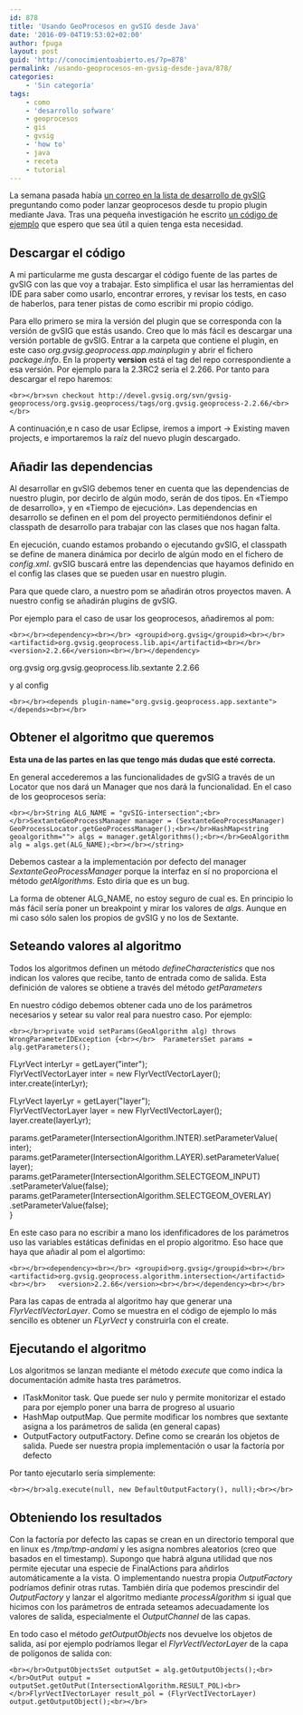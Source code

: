 ```yaml
---
id: 878
title: 'Usando GeoProcesos en gvSIG desde Java'
date: '2016-09-04T19:53:02+02:00'
author: fpuga
layout: post
guid: 'http://conocimientoabierto.es/?p=878'
permalink: /usando-geoprocesos-en-gvsig-desde-java/878/
categories:
    - 'Sin categoría'
tags:
    - como
    - 'desarrollo sofware'
    - geoprocesos
    - gis
    - gvsig
    - 'how to'
    - java
    - receta
    - tutorial
---
```


La semana pasada había [un correo en la lista de desarrollo de gvSIG](https://listserv.gva.es/pipermail/gvsig_desarrolladores/2016-August/007975.html) preguntando como poder lanzar geoprocesos desde tu propio plugin mediante Java. Tras una pequeña investigación he escrito [un código de ejemplo](https://github.com/fpuga/trangalladas/blob/master/gvSIG/GeoProcessExampleExtension.java) que espero que sea útil a quien tenga esta necesidad.

## Descargar el código

A mi particularme me gusta descargar el código fuente de las partes de gvSIG con las que voy a trabajar. Esto simplifica el usar las herramientas del IDE para saber como usarlo, encontrar errores, y revisar los tests, en caso de haberlos, para tener pistas de como escribir mi propio código.

Para ello primero se mira la versión del plugin que se corresponda con la versión de gvSIG que estás usando. Creo que lo más fácil es descargar una versión portable de gvSIG. Entrar a la carpeta que contiene el plugin, en este caso *org.gvsig.geoprocess.app.mainplugin* y abrir el fichero *package.info*. En la property **version** está el tag del repo correspondiente a esa versión. Por ejemplo para la 2.3RC2 sería el 2.266. Por tanto para descargar el repo haremos:

`<br></br>svn checkout http://devel.gvsig.org/svn/gvsig-geoprocess/org.gvsig.geoprocess/tags/org.gvsig.geoprocess-2.2.66/<br></br>`

A continuación,e n caso de usar Eclipse, iremos a import -&gt; Existing maven projects, e importaremos la raíz del nuevo plugin descargado.

## Añadir las dependencias

Al desarrollar en gvSIG debemos tener en cuenta que las dependencias de nuestro plugin, por decirlo de algún modo, serán de dos tipos. En «Tiempo de desarrollo», y en «Tiempo de ejecución». Las dependencias en desarrollo se definen en el pom del proyecto permitiéndonos definir el classpath de desarrollo para trabajar con las clases que nos hagan falta.

En ejecución, cuando estamos probando o ejecutando gvSIG, el classpath se define de manera dinámica por decirlo de algún modo en el fichero de *config.xml*. gvSIG buscará entre las dependencias que hayamos definido en el config las clases que se pueden usar en nuestro plugin.

Para que quede claro, a nuestro pom se añadirán otros proyectos maven. A nuestro config se añadirán plugins de gvSIG.

Por ejemplo para el caso de usar los geoprocesos, añadiremos al pom:

`<br></br><dependency><br></br>	<groupid>org.gvsig</groupid><br></br>	<artifactid>org.gvsig.geoprocess.lib.api</artifactid><br></br>	<version>2.2.66</version><br></br></dependency>`

<dependency>  
 <groupid>org.gvsig</groupid>  
 <artifactid>org.gvsig.geoprocess.lib.sextante</artifactid>  
 <version>2.2.66</version>  
</dependency>

y al config

`<br></br><depends plugin-name="org.gvsig.geoprocess.app.sextante"></depends><br></br>`

## Obtener el algoritmo que queremos

**Esta una de las partes en las que tengo más dudas que esté correcta.**

En general accederemos a las funcionalidades de gvSIG a través de un Locator que nos dará un Manager que nos dará la funcionalidad. En el caso de los geoprocesos sería:

`<br></br>String ALG_NAME = "gvSIG-intersection";<br></br>SextanteGeoProcessManager manager = (SextanteGeoProcessManager) GeoProcessLocator.getGeoProcessManager();<br></br>HashMap<string geoalgorithm=""> algs = manager.getAlgorithms();<br></br>GeoAlgorithm alg = algs.get(ALG_NAME);<br></br></string>`

Debemos castear a la implementación por defecto del manager *SextanteGeoProcessManager* porque la interfaz en sí no proporciona el método *getAlgorithms*. Esto diría que es un bug.

La forma de obtener ALG\_NAME, no estoy seguro de cual es. En principio lo más fácil sería poner un breakpoint y mirar los valores de *algs*. Aunque en mi caso sólo salen los propios de gvSIG y no los de Sextante.

## Seteando valores al algoritmo

Todos los algoritmos definen un método *defineCharacteristics* que nos indican los valores que recibe, tanto de entrada como de salida. Esta definición de valores se obtiene a través del método *getParameters*

En nuestro código debemos obtener cada uno de los parámetros necesarios y setear su valor real para nuestro caso. Por ejemplo:

`<br></br>private void setParams(GeoAlgorithm alg) throws WrongParameterIDException {<br></br>	ParametersSet params = alg.getParameters();`

 FLyrVect interLyr = getLayer("inter");  
 FlyrVectIVectorLayer inter = new FlyrVectIVectorLayer();  
 inter.create(interLyr);

 FLyrVect layerLyr = getLayer("layer");  
 FlyrVectIVectorLayer layer = new FlyrVectIVectorLayer();  
 layer.create(layerLyr);

 params.getParameter(IntersectionAlgorithm.INTER).setParameterValue(  
 inter);  
 params.getParameter(IntersectionAlgorithm.LAYER).setParameterValue(  
 layer);  
 params.getParameter(IntersectionAlgorithm.SELECTGEOM\_INPUT)  
 .setParameterValue(false);  
 params.getParameter(IntersectionAlgorithm.SELECTGEOM\_OVERLAY)  
 .setParameterValue(false);  
}  
  
En este caso para no escribir a mano los idenfificadores de los parámetros uso las variables estáticas definidas en el propio algoritmo. Eso hace que haya que añadir al pom el algortimo:

`<br></br><dependency><br></br>	<groupid>org.gvsig</groupid><br></br>	<artifactid>org.gvsig.geoprocess.algorithm.intersection</artifactid><br></br>	<version>2.2.66</version><br></br></dependency><br></br>`

Para las capas de entrada al algoritmo hay que generar una *FlyrVectIVectorLayer*. Como se muestra en el código de ejemplo lo más sencillo es obtener un *FLyrVect* y construirla con el create.

## Ejecutando el algoritmo

Los algoritmos se lanzan mediante el método *execute* que como indica la documentación admite hasta tres parámetros.

- ITaskMonitor task. Que puede ser nulo y permite monitorizar el estado para por ejemplo poner una barra de progreso al usuario
- HashMap<string string=""> outputMap. Que permite modificar los nombres que sextante asigna a los parámetros de salida (en general capas)</string>
- OutputFactory outputFactory. Define como se crearán los objetos de salida. Puede ser nuestra propia implementación o usar la factoría por defecto

Por tanto ejecutarlo sería simplemente:

`<br></br>alg.execute(null, new DefaultOutputFactory(), null);<br></br>`

## Obteniendo los resultados

Con la factoría por defecto las capas se crean en un directorio temporal que en linux es */tmp/tmp-andami* y les asigna nombres aleatorios (creo que basados en el timestamp). Supongo que habrá alguna utilidad que nos permite ejecutar una especie de FinalActions para añdirlos automáticamente a la vista. O implementando nuestra propia *OutputFactory* podríamos definir otras rutas. También diría que podemos prescindir del *OutputFactory* y lanzar el algoritmo mediante *processAlgorithm* si igual que hicimos con los parámetros de entrada seteamos adecuadamente los valores de salida, especialmente el *OutputChannel* de las capas.

En todo caso el método *getOutputObjects* nos devuelve los objetos de salida, así por ejemplo podríamos llegar el *FlyrVectIVectorLayer* de la capa de polígonos de salida con:

`<br></br>OutputObjectsSet outputSet = alg.getOutputObjects();<br></br>OutPut output = outputSet.getOutPut(IntersectionAlgorithm.RESULT_POL)<br></br>FlyrVectIVectorLayer result_pol = (FlyrVectIVectorLayer) output.getOutputObject();<br></br>`
